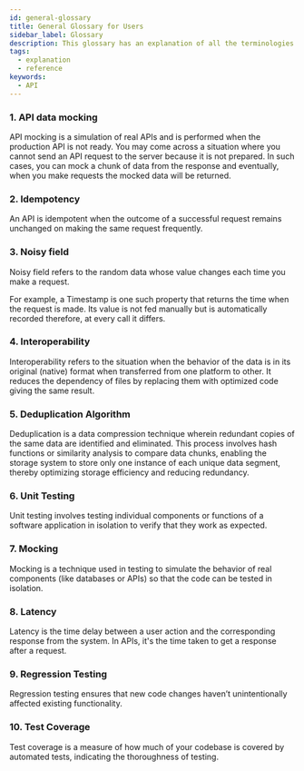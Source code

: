 ```yaml
---
id: general-glossary
title: General Glossary for Users
sidebar_label: Glossary
description: This glossary has an explanation of all the terminologies that beginners find difficult to understand at first glance.
tags:
  - explanation
  - reference
keywords:
  - API
---
```


### 1. **API data mocking**

API mocking is a simulation of real APIs and is performed when the production API is not ready. You may come across a
situation where you cannot send an API request to the server because it is not prepared. In such cases, you can mock a
chunk of data from the response and eventually, when you make requests the mocked data will be returned.

### 2. **Idempotency**

An API is idempotent when the outcome of a successful request remains unchanged on making the same request frequently.

### 3. **Noisy field**

Noisy field refers to the random data whose value changes each time you make a request.

For example, a Timestamp is one such property that returns the time when the request is made. Its value is not fed
manually but is automatically recorded therefore, at every call it differs.

### 4. **Interoperability**

Interoperability refers to the situation when the behavior of the data is in its original (native) format when
transferred from one platform to other. It reduces the dependency of files by replacing them with optimized code giving
the same result.

### 5. **Deduplication Algorithm**

Deduplication is a data compression technique wherein redundant copies of the same data are identified and eliminated.
This process involves hash functions or similarity analysis to compare data chunks, enabling the storage system to store
only one instance of each unique data segment, thereby optimizing storage efficiency and reducing redundancy.

### 6. **Unit Testing**

Unit testing involves testing individual components or functions of a software application in isolation to verify that they work as expected.

### 7. **Mocking**

Mocking is a technique used in testing to simulate the behavior of real components (like databases or APIs) so that the code can be tested in isolation.

### 8. **Latency**

Latency is the time delay between a user action and the corresponding response from the system. In APIs, it's the time taken to get a response after a request.

### 9. **Regression Testing**

Regression testing ensures that new code changes haven’t unintentionally affected existing functionality.

### 10. **Test Coverage**

Test coverage is a measure of how much of your codebase is covered by automated tests, indicating the thoroughness of testing.

